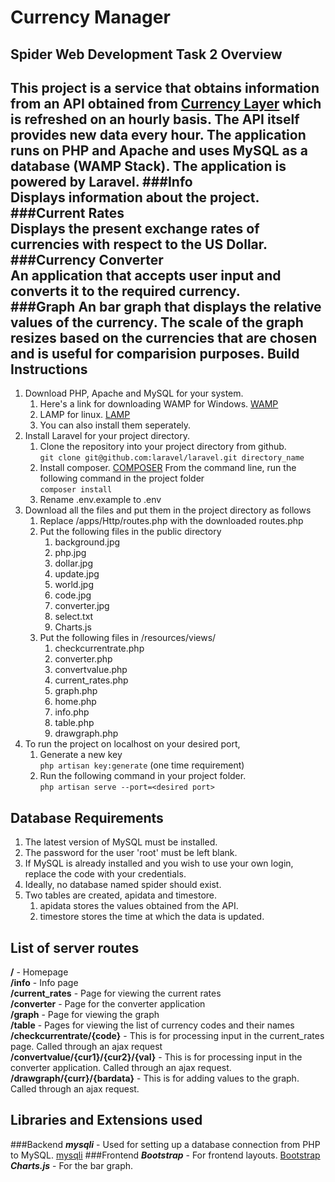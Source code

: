 Currency Manager
================
Spider Web Development Task 2
Overview
--------
This project is a service that obtains information from an API obtained from [Currency Layer](https://currencylayer.com) which is refreshed on an hourly basis. The API itself provides new data every hour. The application runs on PHP and Apache and uses MySQL as a database (WAMP Stack). The application is powered by Laravel.
###Info   
Displays information about the project.   
###Current Rates   
Displays the present exchange rates of currencies with respect to the US Dollar.    
###Currency Converter   
An application that accepts user input and converts it to the required currency.   
###Graph
An bar graph that displays the relative values of the currency. The scale of the graph resizes based on the currencies that are chosen and is useful for comparision purposes.
Build Instructions
------------------
1. Download PHP, Apache and MySQL for your system.
    1. Here's a link for downloading WAMP for Windows. [WAMP](http://www.wampserver.com/en/)
    2. LAMP for linux. [LAMP](http://lamphowto.com/)
    3. You can also install them seperately.
2. Install Laravel for your project directory.
    1. Clone the repository into your project directory from github.   
    ``git clone git@github.com:laravel/laravel.git directory_name``  
    2. Install composer. [COMPOSER](https://getcomposer.org/)
    From the command line, run the following command in the project folder  
    ``composer install``
    3. Rename .env.example to .env
3. Download all the files and put them in the project directory as follows
    1. Replace /apps/Http/routes.php with the downloaded routes.php
    2. Put the following files in the public directory
        1. background.jpg
        2. php.jpg
        3. dollar.jpg
        4. update.jpg
        5. world.jpg
        6. code.jpg
        7. converter.jpg
        8. select.txt
        9. Charts.js
    3. Put the following files in /resources/views/
        1. checkcurrentrate.php
        2. converter.php
        3. convertvalue.php
        4. current_rates.php
        5. graph.php
        6. home.php
        7. info.php
        8. table.php
        9. drawgraph.php
4. To run the project on localhost on your desired port,
    1. Generate a new key  
    ``php artisan key:generate`` (one time requirement)
    2. Run the following command in your project folder.   
    ``php artisan serve --port=<desired port>``

Database Requirements
---------------------
1. The latest version of MySQL must be installed.
2. The password for the user 'root' must be left blank.
3. If MySQL is already installed and you wish to use your own login, replace the code with your credentials.
4. Ideally, no database named spider should exist.
5. Two tables are created, apidata and timestore.
    1. apidata stores the values obtained from the API.
    2. timestore stores the time at which the data is updated.

List of server routes
---------------------
**/** - Homepage  
**/info** - Info page  
**/current_rates** - Page for viewing the current rates  
**/converter** - Page for the converter application  
**/graph** - Page for viewing the graph  
**/table** - Pages for viewing the list of currency codes and their names  
**/checkcurrentrate/{code}** - This is for processing input in the current_rates page. Called through an ajax request  
**/convertvalue/{cur1}/{cur2}/{val}** - This is for processing input in the converter application. Called through an ajax request.  
**/drawgraph/{curr}/{bardata}** - This is for adding values to the graph. Called through an ajax request.

Libraries and Extensions used
-----------------------------
###Backend
***mysqli*** - Used for setting up a database connection from PHP to MySQL. [mysqli](http://php.net/manual/en/book.mysqli.php)
###Frontend
***Bootstrap*** - For frontend layouts. [Bootstrap](http://getbootstrap.com/getting-started/)   
***Charts.js*** - For the bar graph. 

